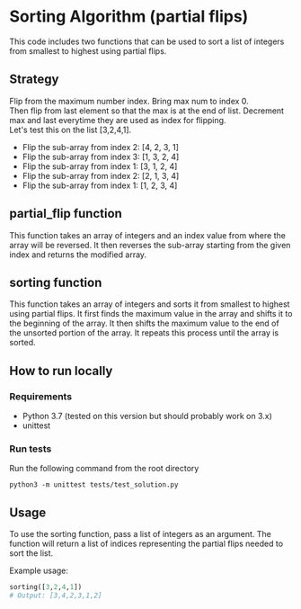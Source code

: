 # Sorting Algorithm (partial flips)
This code includes two functions that can be used to sort a list of integers from smallest to highest using partial flips.

## Strategy
Flip from the maximum number index. Bring max num to index 0.\
Then flip from last element so that the max is at the end of list.
Decrement max and last everytime they are used as index for flipping.\
Let's test this on the list [3,2,4,1].
* Flip the sub-array from index 2: [4, 2, 3, 1]
* Flip the sub-array from index 3: [1, 3, 2, 4]
* Flip the sub-array from index 1: [3, 1, 2, 4]
* Flip the sub-array from index 2: [2, 1, 3, 4]
* Flip the sub-array from index 1: [1, 2, 3, 4]


## partial_flip function
This function takes an array of integers and an index value from where the array will be reversed. It then reverses the sub-array starting from the given index and returns the modified array.

## sorting function
This function takes an array of integers and sorts it from smallest to highest using partial flips. It first finds the maximum value in the array and shifts it to the beginning of the array. It then shifts the maximum value to the end of the unsorted portion of the array. It repeats this process until the array is sorted.

## How to run locally
### Requirements
* Python 3.7 (tested on this version but should probably work on 3.x)
* unittest
### Run tests
Run the following command from the root directory
```
python3 -m unittest tests/test_solution.py
```

## Usage
To use the sorting function, pass a list of integers as an argument. The function will return a list of indices representing the partial flips needed to sort the list.

Example usage:
```python
sorting([3,2,4,1])
# Output: [3,4,2,3,1,2]
```